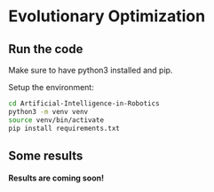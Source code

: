 # Evolutionary Optimization

## Run the code

Make sure to have python3 installed and pip.

Setup the environment:
```bash
cd Artificial-Intelligence-in-Robotics
python3 -m venv venv
source venv/bin/activate
pip install requirements.txt
```

## Some results

#### Results are coming soon!
